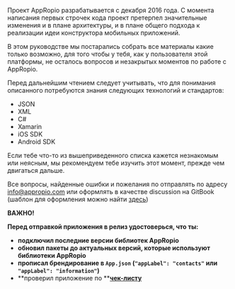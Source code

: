 Проект AppRopio разрабатывается с декабря 2016 года. С момента написания первых строчек кода проект претерпел значительные изменения и в плане архитектуры, и в плане общего подхода к реализации идеи конструктора мобильных приложений.

В этом руководстве мы постарались собрать все материалы какие только возможно, для того чтобы у тебя, как у пользователя этой платформы, не осталось вопросов и незакрытых моментов по работе с AppRopio.

Перед дальнейшим чтением следует учитывать, что для понимания описанного потребуются знания следующих технологий и стандартов:

* JSON
* XML
* C\#
* Xamarin
* iOS SDK
* Android SDK

Если тебе что-то из вышеприведенного списка кажется незнакомым или неясным, мы рекомендуем тебе изучить этот момент, прежде чем двигаться дальше.

Все вопросы, найденные ошибки и пожелания по отправлять по адресу info@appropio.com или оформлять в качестве discussion на GitBook \(шаблон для оформления можно найти [здесь](/discussion-template.md)\)

**ВАЖНО!**

**Перед отправкой приложения в релиз удостоверься, что ты:**

* **подключил последние версии библиотек AppRopio**
* **обновил пакеты до актуальных версий, которые используют библиотеки AppRopio**
* **прописал брендирование в **`App.json` **\(**`"appLabel": "contacts"`** или **`"appLabel": "information"`**\)**
* **проверил приложение по **[**чек-листу**](/reliznii-chek-list.md)



